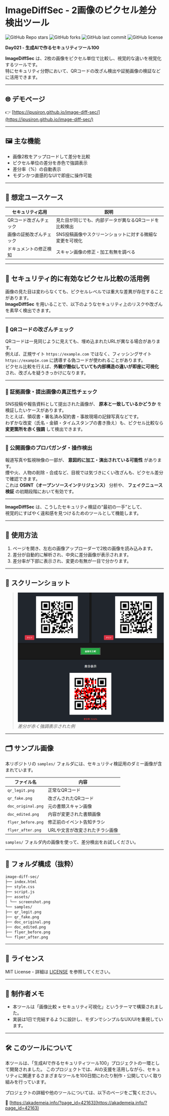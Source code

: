 # ImageDiffSec - 2画像のピクセル差分検出ツール

![GitHub Repo stars](https://img.shields.io/github/stars/ipusiron/image-diff-sec?style=social)
![GitHub forks](https://img.shields.io/github/forks/ipusiron/image-diff-sec?style=social)
![GitHub last commit](https://img.shields.io/github/last-commit/ipusiron/image-diff-sec)
![GitHub license](https://img.shields.io/github/license/ipusiron/image-diff-sec)

**Day021 - 生成AIで作るセキュリティツール100**

**ImageDiffSec** は、2枚の画像をピクセル単位で比較し、視覚的な違いを視覚化するツールです。  
特にセキュリティ分野において、QRコードの改ざん検出や証拠画像の検証などに活用できます。

---

## 🌐 デモページ

👉 [https://ipusiron.github.io/image-diff-sec/](https://ipusiron.github.io/image-diff-sec/)

---

## 🖼 主な機能

- 画像2枚をアップロードして差分を比較
- ピクセル単位の差分を赤色で強調表示
- 差分率（%）の自動表示
- モダンかつ直感的なUIで即座に操作可能

---

## 🔐 想定ユースケース

| セキュリティ応用            | 説明                                                                 |
|-----------------------------|----------------------------------------------------------------------|
| QRコード改ざんチェック      | 見た目が同じでも、内部データが異なるQRコードを比較検出              |
| 画像の証拠改ざんチェック    | SNS投稿画像やスクリーンショットに対する微細な変更を可視化           |
| ドキュメントの修正検知      | スキャン画像の修正・加工有無を調べる                                 |

---
## 🔐 セキュリティ的に有効なピクセル比較の活用例

画像の見た目は変わらなくても、ピクセルレベルでは重大な差異が存在することがあります。  
**ImageDiffSec** を用いることで、以下のようなセキュリティ上のリスクや改ざんを素早く検出できます。

---
### 📌 QRコードの改ざんチェック

QRコードは一見同じように見えても、埋め込まれたURLが異なる場合があります。  
例えば、正規サイト `https://example.com` ではなく、フィッシングサイト `https://examp1e.com` に誘導する偽コードが使われることがあります。  
ピクセル比較を行えば、**外観が酷似していても内部構造の違いが即座に可視化** され、改ざんを疑うきっかけになります。

---
### 📌 証拠画像・提出画像の真正性チェック

SNS投稿や報告資料として提出された画像が、 **原本と一致しているかどうか** を検証したいケースがあります。  
たとえば、領収書・署名済み契約書・事故現場の記録写真などです。  
わずかな改変（氏名・金額・タイムスタンプの書き換え）も、ピクセル比較なら **変更箇所を赤く強調** して検出できます。

---
### 📌 公開画像のプロパガンダ・操作検出

報道写真や監視映像の一部が、 **意図的に加工・演出されている可能性** があります。  
煙や火、人物の削除・合成など、目視では気づきにくい改ざんも、ピクセル差分で確認できます。  
これは **OSINT（オープンソースインテリジェンス）** 分析や、 **フェイクニュース検証** の初期段階において有効です。

---

**ImageDiffSec** は、こうしたセキュリティ検証の“最初の一手”として、  
視覚的にすばやく違和感を見つけるためのツールとして機能します。


---

## 🧪 使用方法

1. ページを開き、左右の画像アップローダーで2枚の画像を読み込みます。
2. 差分が自動的に解析され、中央に差分画像が表示されます。
3. 差分率が下部に表示され、変更の有無が一目で分かります。

---

## 📸 スクリーンショット

> ![](assets/screenshot.png)  
> *差分が赤く強調表示された例*

---

## 🗂 サンプル画像

本リポジトリの `samples/` フォルダには、セキュリティ検証用のダミー画像が含まれています。

| ファイル名         | 内容                             |
|--------------------|----------------------------------|
| `qr_legit.png`     | 正常なQRコード                   |
| `qr_fake.png`      | 改ざんされたQRコード             |
| `doc_original.png` | 元の書類スキャン画像             |
| `doc_edited.png`   | 内容が変更された書類画像         |
| `flyer_before.png` | 修正前のイベント告知チラシ       |
| `flyer_after.png`  | URLや文言が改変されたチラシ画像 |

`samples/` フォルダ内の画像を使って、差分検出をお試しください。

---

## 📁 フォルダ構成（抜粋）

```
image-diff-sec/
├── index.html
├── style.css
├── script.js
├── assets/
│ └── screenshot.png
└── samples/
├── qr_legit.png
├── qr_fake.png
├── doc_original.png
├── doc_edited.png
├── flyer_before.png
└── flyer_after.png
```

---

## 📄 ライセンス

MIT License - 詳細は [LICENSE](LICENSE) を参照してください。

---

## 🧠 制作者メモ

- 本ツールは「画像比較 × セキュリティ可視化」というテーマで構築されました。
- 実装は1日で完結するように設計し、モダンでシンプルなUX/UIを重視しています。

---

## 🛠 このツールについて

本ツールは、「生成AIで作るセキュリティツール100」プロジェクトの一環として開発されました。 このプロジェクトでは、AIの支援を活用しながら、セキュリティに関連するさまざまなツールを100日間にわたり制作・公開していく取り組みを行っています。

プロジェクトの詳細や他のツールについては、以下のページをご覧ください。

🔗 [https://akademeia.info/?page_id=42163](https://akademeia.info/?page_id=42163)
